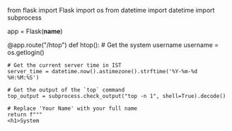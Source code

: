 from flask import Flask
import os
from datetime import datetime
import subprocess

app = Flask(__name__)

@app.route("/htop")
def htop():
    # Get the system username
    username = os.getlogin()

    # Get the current server time in IST
    server_time = datetime.now().astimezone().strftime('%Y-%m-%d %H:%M:%S')

    # Get the output of the `top` command
    top_output = subprocess.check_output("top -n 1", shell=True).decode()

    # Replace 'Your Name' with your full name
    return f"""
    <h1>System
